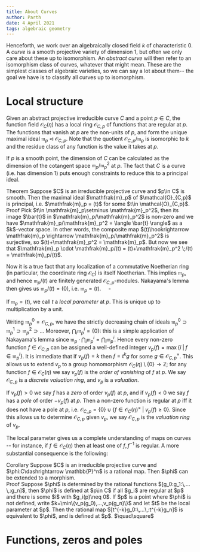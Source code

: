 ```yaml
---
title: About Curves 
author: Parth 
date: 4 April 2021
tags: algebraic geometry 
---
```


<div class="teaser"> 
</div>
<!--more-->

Henceforth, we work over an algebraically closed field $k$ of characteristic $0$. A _curve_ is a smooth projective variety of dimension $1$, but often we only care about these up to isomorphism. An _abstract curve_ will then refer to an isomorphism class of curves, whatever that might mean. These are the simplest classes of algebraic varieties, so we can say a lot about them-- the goal we have is to classify all curves up to isomorphism. 

# Local structure
Given an abstract projective irreducible curve $C$ and a point $p\in C$, the
function field $\mathcal{O}_C(\eta)$ has a local ring $\mathcal{O}_{C,p}$ of
functions that are regular at $p$. The functions that vanish at $p$ are the
non-units of $p$, and form the unique maximal ideal
$\mathfrak{m}_p\triangleleft\mathcal{O}_{C,p}$. Note that the quotient
$\mathcal{O}_{C,p}/\mathfrak{m}_p$ is isomorphic to $k$ and the residue class of
any function is the value it takes at $p$.

If $p$ is a smooth point, the dimension of $C$ can be calculated as the
dimension of the cotangent space $\mathfrak{m}_p/\mathfrak{m}_p^2$ at $p$. The
fact that $C$ is a curve (i.e. has dimension $1$) puts enough constraints to
reduce this to a principal ideal.

<div class="theorem">
<sc>Theorem</sc> Suppose $C$ is an irreducible projective curve and $p\in C$ is
smooth.  Then the maximal ideal $\mathfrak{m}_p$ of $\mathcal{O}_{C,p}$ is
principal, i.e. $\mathfrak{m}_p = (t)$ for some $t\in \mathcal{O}_{C,p}$.</div>
<div class="proof">
<sc>Proof</sc> Pick $t\in \mathfrak{m}_p\setminus \mathfrak{m}_p^2$, then its
image $\bar{t}$ in $\mathfrak{m}_p/\mathfrak{m}_p^2$ is non-zero and 
we have $\mathfrak{m}_p/\mathfrak{m}_p^2 = \langle \bar{t} \rangle$ as a
$k$-vector space. In other words, the composite map $(t)\hookrightarrow
\mathfrak{m}_p \rightarrow \mathfrak{m}_p/\mathfrak{m}_p^2$ is surjective, so
$(t)+\mathfrak{m}_p^2 = \mathfrak{m}_p$. But now we see that $\mathfrak{m}_p
\cdot \mathfrak{m}_p/(t) = (t)+\mathfrak{m}_p^2 \;/(t) = \mathfrak{m}_p/(t)$.

Now it is a true fact that any localization of a commutative Noetherian ring (in
particular, the coordinate ring $\mathcal{O}_{C}$) is itself Noetherian. This
implies $\mathfrak{m}_p$, and hence $\mathfrak{m}_p/(t)$ are finitely generated
$\mathcal{O}_{C,p}$-modules. Nakayama's lemma then gives us
$\mathfrak{m}_p/(t)=(0)$, i.e. $\mathfrak{m}_p = (t)$. $\quad\square$
</div>

If $\mathfrak{m}_p = (t)$, we call $t$ a _local parameter_ at $p$. This is
unique up to multiplication by a unit. 

Writing $\mathfrak{m}_p^0 = \mathcal{O}_{C,p}$, we have the strictly decreasing chain of
ideals $\mathfrak{m}_p^0\supset \mathfrak{m}_p^1 \supset \mathfrak{m}_p^2
\supset ...$ Moreover, $\bigcap_i \mathfrak{m}_p^i = \{0\}$: this is a simple application
of Nakayama's lemma since 
$\mathfrak{m}_p \cdot \bigcap_i \mathfrak{m}_p^i =\bigcap_i \mathfrak{m}_p^i$.  Hence every non-zero function $f\in \mathcal{O}_{C,p}$ can be assigned a well-defined
integer $v_p(f)=\max\{i\;|\; f\in \mathfrak{m}_p^i\}$. It is immediate that if
$v_p(f) = k$ then $f=t^kg$ for some $g\in \mathcal{O}_{C,p}^\times$. This allows us to extend $v_p$ to a group homomorphism $\mathcal{O}_{C}(\eta)\setminus\{0\} \rightarrow \mathbb{Z}$; for any function $f\in \mathcal{O}_{C}(\eta)$ we say $v_p(f)$ is the _order of vanishing_ of $f$ at
$p$. We say $\mathcal{O}_{C,p}$ is a _discrete valuation ring_, and $v_p$ is a
_valuation_.

If $v_p(f)>0$ we say $f$ has a _zero_ of order $v_p(f)$ at $p$, and if
$v_p(f)<0$ we say $f$ has a _pole_ of order $-v_p(f)$ at $p$. Then a non-zero
function is regular at $p$ iff it does not have a pole at $p$, i.e.
$\mathcal{O}_{C,p}=\{0\}\cup \{f\in\mathcal{O}_{C}(\eta)^\times\;|\;v_p(f)\geq 0
\}$. Since this allows us to determine $\mathcal{O}_{C,p}$ given $v_p$, we say
$\mathcal{O}_{C,p}$ is the _valuation ring_ of $v_p$.

The local parameter gives us a complete understanding of maps on curves -- for
instance, if $f\in \mathcal{O}_{C}(\eta)$ then at least one of $f,f^{-1}$ is
regular. A more substantial consequence is the following: 

<div class="theorem">
<sc>Corollary</sc> Suppose $C$ is an irreducible projective curve and
$\phi:C\dashrightarrow \mathbb{P}^n$ is a rational map. Then $\phi$ can be
extended to a morphism.</div>
<div class="proof">
<sc>Proof</sc> Suppose $\phi$ is determined by the rational functions
$[g_0:g_1:\,... \,:g_n]$, then $\phi$ is defined at $p\in C$ if all $g_i$ are regular
at $p$ and there is some $i$ with $g_i(p)\neq 0$. If $p$ is a point where $\phi$
is not defined, write $k=\min\{v_p(g_0),...,v_p(g_n)\}$ and let $t$ be the local
parameter at $p$. Then the rational map $[t^{-k}g_0:\,...\,:t^{-k}g_n]$ is
equivalent to $\phi$, and is defined at $p$. $\quad\square$ 
</div>



# Functions, zeros and poles
